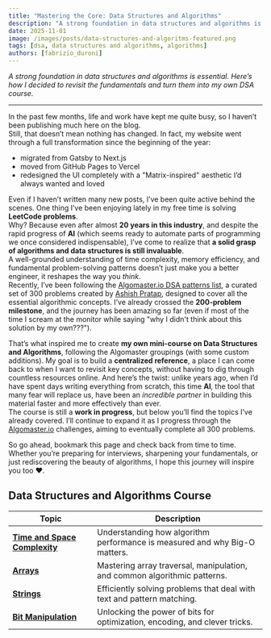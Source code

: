 ```yaml
---
title: "Mastering the Core: Data Structures and Algorithms"
description: "A strong foundation in data structures and algorithms is essential. Here’s how I decided to revisit the fundamentals and turn them into my own DSA course."
date: 2025-11-01
image: /images/posts/data-structures-and-algoritms-featured.png
tags: [dsa, data structures and algorithms, algorithms]
authors: [fabrizio_duroni]
---
```


*A strong foundation in data structures and algorithms is essential. Here’s how I decided to revisit the fundamentals and turn them into my own DSA course.*

---

In the past few months, life and work have kept me quite busy, so I haven’t been publishing much here on the blog.  
Still, that doesn’t mean nothing has changed. In fact, my website went through a full transformation since the beginning of the year:

- migrated from Gatsby to Next.js  
- moved from GitHub Pages to Vercel  
- redesigned the UI completely with a "Matrix-inspired" aesthetic I’d always wanted and loved  

Even if I haven’t written many new posts, I’ve been quite active behind the scenes. 
One thing I’ve been enjoying lately in my free time is solving **LeetCode problems**.  
Why? Because even after almost **20 years in this industry**, and despite the rapid progress of **AI** (which seems ready to automate parts of programming we once considered indispensable), I’ve come to realize that **a solid grasp of algorithms and data structures is still invaluable**.  
A well-grounded understanding of time complexity, memory efficiency, and fundamental problem-solving patterns doesn’t just make you a better engineer, it reshapes the way you *think*.  
Recently, I’ve been following the [Algomaster.io DSA patterns list](https://algomaster.io/practice/dsa-patterns), a curated set of 300 problems created by [Ashish Pratap](https://www.linkedin.com/in/ashishps1/), designed to cover all the essential algorithmic concepts. I’ve already crossed the **200-problem milestone**, and the journey has been amazing so far (even if most of the time I scream at the monitor while saying "why I didn't think about this solution by my own???").  

That’s what inspired me to create **my own mini-course on Data Structures and Algorithms**, following the Algomaster groupings (with some custom additions). 
My goal is to build a **centralized reference**, a place I can come back to when I want to revisit key concepts, without having to dig through countless resources online.
And here’s the twist: unlike years ago, when I’d have spent days writing everything from scratch, this time **AI**, the tool that many fear will replace us, have been an *incredible partner* in building this material faster and more effectively than ever.  
The course is still a **work in progress**, but below you’ll find the topics I’ve already covered. I’ll continue to expand it as I progress through the [Algomaster.io](https://algomaster.io/practice/dsa-patterns) challenges, aiming to eventually complete all 300 problems.

So go ahead, bookmark this page and check back from time to time.  
Whether you’re preparing for interviews, sharpening your fundamentals, or just rediscovering the beauty of algorithms, I hope this journey will inspire you too :heart:.

## Data Structures and Algorithms Course

| Topic | Description |
| ------ | ------------ |
| [**Time and Space Complexity**](/data-structures-and-algorithms/time-and-space-complexity) | Understanding how algorithm performance is measured and why Big-O matters. |
| [**Arrays**](/data-structures-and-algorithms/arrays) | Mastering array traversal, manipulation, and common algorithmic patterns. |
| [**Strings**](/data-structures-and-algorithms/strings) | Efficiently solving problems that deal with text and pattern matching. |
| [**Bit Manipulation**](/data-structures-and-algorithms/bit-manipulation) | Unlocking the power of bits for optimization, encoding, and clever tricks. |